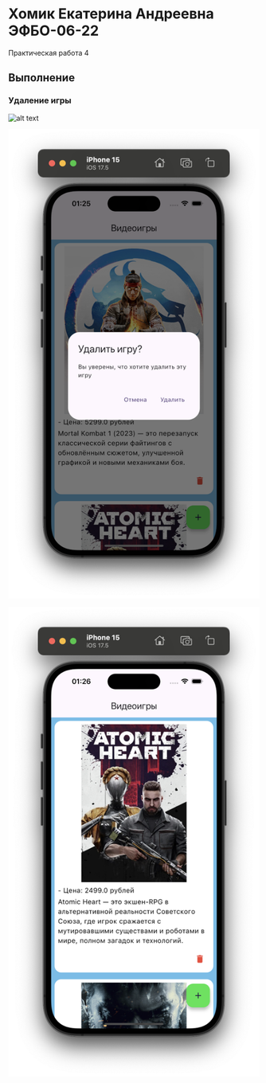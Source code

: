 # Хомик Екатерина Андреевна ЭФБО-06-22

Практическая работа 4

## Выполнение

### Удаление игры

![alt text](<1.Начальный экран.png>) 

![alt text](2.Удаление.png)

![alt text](<3.После удаления.png>)